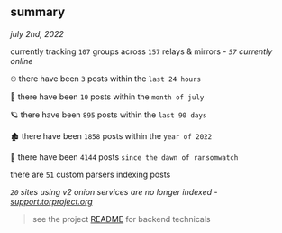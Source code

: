 
## summary
_july 2nd, 2022_

currently tracking `107` groups across `157` relays & mirrors - _`57` currently online_

⏲ there have been `3` posts within the `last 24 hours`

🦈 there have been `10` posts within the `month of july`

🪐 there have been `895` posts within the `last 90 days`

🏚 there have been `1858` posts within the `year of 2022`

🦕 there have been `4144` posts `since the dawn of ransomwatch`

there are `51` custom parsers indexing posts

_`20` sites using v2 onion services are no longer indexed - [support.torproject.org](https://support.torproject.org/onionservices/v2-deprecation/)_

> see the project [README](https://github.com/joshhighet/ransomwatch#ransomwatch--) for backend technicals
